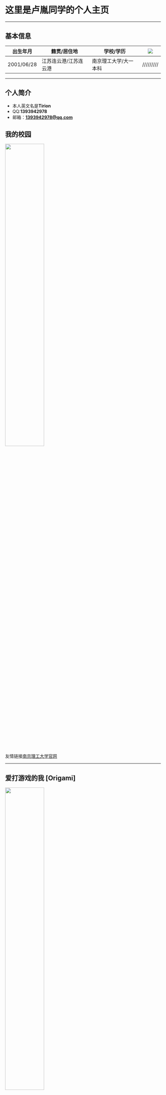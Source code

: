 # 这里是卢胤同学的个人主页 

---

## 基本信息

 |  出生年月  |  籍贯/居住地  |  学校/学历  | ![](http://m.qpic.cn/psc?/V52EhUgX0YboDE1ze2qB0GEYU82zqMdY/ruAMsa53pVQWN7FLK88i5luViB5mYjuVXD7ir6q7waKRwP6jCGSY9wuL8itRoa6t7y1OR0FeqCeUwVfcNznE*9LdWSBUKlbPQM4jEefEUFk!/b&bo=MAAwAAAAAAABByA!&rf=viewer_4)|
 |  ----  |  ----  |  ----  |  ----  |
 |  2001/06/28  |  江苏连云港/江苏连云港  |  南京理工大学/大一本科  | /////////|
 
---

## 个人简介
 
 + 本人英文名是**Tirion** 
 + QQ:**1393942978**
 + 邮箱：**1393942978@qq.com**
 
## 我的校园
 
 <img src="http://m.qpic.cn/psc?/V52EhUgX0YboDE1ze2qB0GEYU82zqMdY/ruAMsa53pVQWN7FLK88i5gYaCTmWW5H3wrnmLFjEyJ8jbkT0BTDVEeBkZ26u57CFcKKNqd0uPHC.tdcCunHTZpLRhomaNYKe.NqeYxA.BZg!/b&bo=VQhABgAAAAADBzk!&rf=viewer_4" width="50%">

友情链接[南京理工大学官网](http://www.njust.edu.cn)

---

## 爱打游戏的我 [Origami]

 <img src="http://m.qpic.cn/psc?/V50DZvUH1bdrBm3PtzG51VnDtD16w23J/ruAMsa53pVQWN7FLK88i5snPEEokSZHbix2GNf1m4wbQ6hb0LtfNuA7vUTZuilTLujjnRjTC8rqf036F0atTTJj6LKfGKlh3RWjbZBtfdP0!/mnull&bo=wAY4BMAGOAQDCSw!&rf=photolist&t=5" width="50%">
 
  <img src="http://m.qpic.cn/psc?/V50DZvUH1bdrBm3PtzG51VnDtD16w23J/ruAMsa53pVQWN7FLK88i5u1v6CzDkyNijAPUkM*SX*XN*bSdAyXa9ffYvRE35q24EQzLh1*Q2ExQvfM*Kn06k0K3w7d0TRPpl1YwSTg*XbQ!/b&bo=gAc4BIAHOAQDCSw!&rf=viewer_4" width="50%">

<img src="http://m.qpic.cn/psc?/V50DZvUH1bdrBm3PtzG51VnDtD16w23J/45NBuzDIW489QBoVep5mcZwbwP2R0Gt55onCQbXqlyESCUw477VvarmQlzYmrbvpLR6b7b2E3F7nlqr6.zvpWiS4NS4TZ50Y85E5uyY3fd8!/b&bo=gAc4BIAHOAQDiaw!&rf=viewer_4" width="50%"> 

## 炉石，游戏王也是我的喜欢的游戏~~ <img src="https://cn.bing.com/images/search?view=detailV2&ccid=7yOtCQbI&id=E1E646F7041E4AF45750C7CE633BF49A1C807C6F&thid=OIP.7yOtCQbI3SHWzFxCbf-k4AHaK4&mediaurl=https%3a%2f%2fimgsrc.baidu.com%2fbaike%2fpic%2fitem%2fd009b3de9c82d158bfc74b798e0a19d8bd3e42b4.jpg&exph=940&expw=640&q=%e6%b8%b8%e6%88%8f%e7%8e%8b%e5%8d%a1%e7%89%8c%e5%af%b9%e6%88%98&simid=608004989716990876&ck=1115D5CD9D4069EB4E3E2303764E3B27&selectedIndex=216&FORM=IRPRST" width="5%">

 <img src="http://m.qpic.cn/psc?/V50DZvUH1bdrBm3PtzG51VnDtD16w23J/ruAMsa53pVQWN7FLK88i5vXHCNB29brH.vu*mvJo9.6rkWGDVuk0zcmHgLsPN5JNC*HF3zpXUaaz74MNroyEX0WhXXTsCGNM4tQBmbtzpIg!/mnull&bo=agWAAoQJZQQDCS0!&rf=photolist&t=5" width="5%">

 <img src="http://m.qpic.cn/psc?/V50DZvUH1bdrBm3PtzG51VnDtD16w23J/ruAMsa53pVQWN7FLK88i5vXHCNB29brH.vu*mvJo9.5goFj3UHtlhVh.55PQEWjmE6YJvKf**CLKnOzwfnumifqSykJiz1qgjwaHjaPmpnE!/mnull&bo=agWAAoQJZQQDCS0!&rf=photolist&t=5" width="5%">

+ 玩玩小游戏[吃豆人](https://passer-by.com/pacman/)【开源】由passer-by.com制作
+ 直接上[b站](https://www.bilibili.com/)
+ [对对联](https://ai.binwang.me/couplet/)作者：王斌
+ [mcbbs](https://www.mcbbs.net)
+ 学习它不香嘛==

 <img src="http://m.qpic.cn/psc?/V52EhUgX0YboDE1ze2qB0GEYU82zqMdY/ruAMsa53pVQWN7FLK88i5j9YSBpb31LW*AZ1M7EYzn71uLZf2PKi8dIEWKwkJj53zBVKZiXmYsapXB5Y7rdh0Bsnxz9s0BezTYKLD*MgGSg!/b&bo=ngDqAAAAAAACB1c!&rf=viewer_4" width="30%">
 
本人的[GitHub Page](https://github.com/Jack-Kong-cyber) <img src="http://m.qpic.cn/psc?/V52EhUgX0YboDE1ze2qB0GEYU82zqMdY/ruAMsa53pVQWN7FLK88i5lSpx.7I9KM7udYxDnkLgRhrWFJ2g7vcmMNeQXdMCr1SXd.88jVhMD.ImXIkIFwhEwJOIzov8Q1mOdku2uG4rZs!/b&bo=gAJ*AgAAAAABB98!&rf=viewer_4" width="5%">
